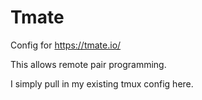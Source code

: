 # Tmate

Config for https://tmate.io/

This allows remote pair programming.

I simply pull in my existing tmux config here.
